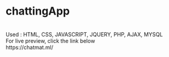 # chattingApp
<br>
Used : HTML, CSS, JAVASCRIPT, JQUERY, PHP, AJAX, MYSQL
<br>
For live preview, click the link below
<br>
https://chatmat.ml/
